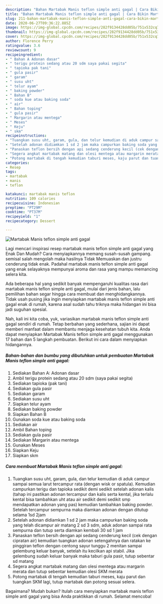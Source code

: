 ```yaml
---
description: "Bahan Martabak Manis teflon simple anti gagal | Cara Bikin Martabak Manis teflon simple anti gagal Yang Enak dan Simpel"
title: "Bahan Martabak Manis teflon simple anti gagal | Cara Bikin Martabak Manis teflon simple anti gagal Yang Enak dan Simpel"
slug: 211-bahan-martabak-manis-teflon-simple-anti-gagal-cara-bikin-martabak-manis-teflon-simple-anti-gagal-yang-enak-dan-simpel
date: 2020-06-27T09:36:22.885Z
image: https://img-global.cpcdn.com/recipes/282f9134428dd05b/751x532cq70/martabak-manis-teflon-simple-anti-gagal-foto-resep-utama.jpg
thumbnail: https://img-global.cpcdn.com/recipes/282f9134428dd05b/751x532cq70/martabak-manis-teflon-simple-anti-gagal-foto-resep-utama.jpg
cover: https://img-global.cpcdn.com/recipes/282f9134428dd05b/751x532cq70/martabak-manis-teflon-simple-anti-gagal-foto-resep-utama.jpg
author: Florence Perry
ratingvalue: 3.6
reviewcount: 9
recipeingredient:
- " Bahan A Adonan dasar"
- " terigu protein sedang atau 20 sdm saya pakai segita"
- " tapioka pak tani"
- " gula pasir"
- " garam"
- " susu uht"
- " telur ayam"
- " baking powder"
- " Bahan B"
- " soda kue atau baking soda"
- " air"
- " Bahan toping"
- " gula pasir"
- " Margarin atau mentega"
- " Meses"
- " Keju"
- " skm"
recipeinstructions:
- "Tuangkan susu uht, garam, gula, dan telur kemudian di aduk campur sampai semua larut tercampur rata (dengan wisk or spatula). Kemudian campurkan terigu dan tapioka sedikit demi sedikit setelah adonan kalis (tahap ini pastikan adonan tercampur dan kalis serta kental, jika terlalu kental bisa tambahkan uht atau air sedikit demi sedikit smp mendapatkan adonan yang pas) kemudian tambahkan baking powder. Setelah tercampur sempurna maka diamkan adonan dengan ditutup selama 1sd 2jam"
- "Setelah adonan didiamkan 1 sd 2 jam maka campurkan baking soda yang telah dicampur air matang 2 sd 3 sdm, aduk adonan sampai rata sempurna dan tutup serta diamkan kembali 30 sd 1 jam"
- "Panaskan teflon bersih dengan api sedang cenderung kecil (cek dengan cipratan air) kemudian tuangkan adonan setengahnya dan ratakan ke pinggiran teflon dengan centong sayur tunggu 2 menitan sampai gelembung keluar banyak, setelah itu kecilkan api stabil. Jika gelembung sudah keluar banyak maka taburi gula pasir, tutup sebentar sd matang"
- "Segera angkat martabak matang dan olesi mentega atau margarin merata dan tutup sebentar kemudian olesi SKM merata"
- "Potong martabak di tengah kemudian taburi meses, kaju parut dan tuangkan SKM lagi, tutup martabak dan potong sesuai selera."
categories:
- Resep
tags:
- martabak
- manis
- teflon

katakunci: martabak manis teflon 
nutrition: 109 calories
recipecuisine: Indonesian
preptime: "PT29M"
cooktime: "PT37M"
recipeyield: "1"
recipecategory: Dessert

---
```



![Martabak Manis teflon simple anti gagal](https://img-global.cpcdn.com/recipes/282f9134428dd05b/751x532cq70/martabak-manis-teflon-simple-anti-gagal-foto-resep-utama.jpg)

Lagi mencari inspirasi resep martabak manis teflon simple anti gagal yang Enak Dan Mudah? Cara menyiapkannya memang susah-susah gampang. semisal salah mengolah maka hasilnya Tidak Memuaskan dan justru cenderung tidak enak. Padahal martabak manis teflon simple anti gagal yang enak selayaknya mempunyai aroma dan rasa yang mampu memancing selera kita.



Ada beberapa hal yang sedikit banyak mempengaruhi kualitas rasa dari martabak manis teflon simple anti gagal, mulai dari jenis bahan, lalu pemilihan bahan segar hingga cara membuat dan menghidangkannya. Tidak usah pusing jika ingin menyiapkan martabak manis teflon simple anti gagal enak di rumah, karena asal sudah tahu triknya maka hidangan ini bisa jadi suguhan spesial.


Nah, kali ini kita coba, yuk, variasikan martabak manis teflon simple anti gagal sendiri di rumah. Tetap berbahan yang sederhana, sajian ini dapat memberi manfaat dalam membantu menjaga kesehatan tubuh kita. Anda dapat menyiapkan Martabak Manis teflon simple anti gagal menggunakan 17 bahan dan 5 langkah pembuatan. Berikut ini cara dalam menyiapkan hidangannya.

<!--inarticleads1-->

##### Bahan-bahan dan bumbu yang dibutuhkan untuk pembuatan Martabak Manis teflon simple anti gagal:

1. Sediakan  Bahan A: Adonan dasar
1. Ambil  terigu protein sedang atau 20 sdm (saya pakai segita)
1. Sediakan  tapioka (pak tani)
1. Sediakan  gula pasir
1. Sediakan  garam
1. Sediakan  susu uht
1. Siapkan  telur ayam
1. Sediakan  baking powder
1. Siapkan  Bahan B
1. Gunakan  soda kue atau baking soda
1. Sediakan  air
1. Ambil  Bahan toping
1. Sediakan  gula pasir
1. Sediakan  Margarin atau mentega
1. Gunakan  Meses
1. Siapkan  Keju
1. Siapkan  skm




<!--inarticleads2-->

##### Cara membuat Martabak Manis teflon simple anti gagal:

1. Tuangkan susu uht, garam, gula, dan telur kemudian di aduk campur sampai semua larut tercampur rata (dengan wisk or spatula). Kemudian campurkan terigu dan tapioka sedikit demi sedikit setelah adonan kalis (tahap ini pastikan adonan tercampur dan kalis serta kental, jika terlalu kental bisa tambahkan uht atau air sedikit demi sedikit smp mendapatkan adonan yang pas) kemudian tambahkan baking powder. Setelah tercampur sempurna maka diamkan adonan dengan ditutup selama 1sd 2jam
1. Setelah adonan didiamkan 1 sd 2 jam maka campurkan baking soda yang telah dicampur air matang 2 sd 3 sdm, aduk adonan sampai rata sempurna dan tutup serta diamkan kembali 30 sd 1 jam
1. Panaskan teflon bersih dengan api sedang cenderung kecil (cek dengan cipratan air) kemudian tuangkan adonan setengahnya dan ratakan ke pinggiran teflon dengan centong sayur tunggu 2 menitan sampai gelembung keluar banyak, setelah itu kecilkan api stabil. Jika gelembung sudah keluar banyak maka taburi gula pasir, tutup sebentar sd matang
1. Segera angkat martabak matang dan olesi mentega atau margarin merata dan tutup sebentar kemudian olesi SKM merata
1. Potong martabak di tengah kemudian taburi meses, kaju parut dan tuangkan SKM lagi, tutup martabak dan potong sesuai selera.




Bagaimana? Mudah bukan? Itulah cara menyiapkan martabak manis teflon simple anti gagal yang bisa Anda praktikkan di rumah. Selamat mencoba!
